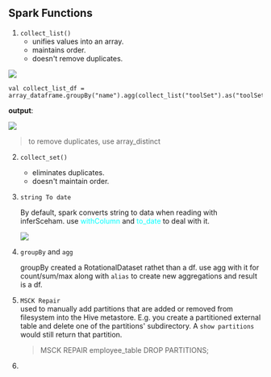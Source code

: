 ## Spark Functions

1. ```collect_list()``` <br>
    - unifies values into an array. 
    - maintains order. 
    - doesn't remove duplicates.

<img src="/Users/rajat_mac/Documents/SomethingNewDaily/images/collect_list.png">

```spark sql
val collect_list_df = array_dataframe.groupBy("name").agg(collect_list("toolSet").as("toolSet"))
```
**output**: <br>

<img src="/Users/rajat_mac/Documents/SomethingNewDaily/images/collect_list2.png">

> to remove duplicates, use array_distinct


2. ```collect_set()``` <br>
    - eliminates duplicates.
    - doesn't maintain order.


3. ```string To date``` <br>

    By default, spark converts string to data when reading with inferSceham. use <font color="cyan">withColumn</font> and <font color="cyan">to_date</font> to deal with it. 

    <img src="/Users/rajat_mac/Documents/SomethingNewDaily/images/withcolumn.png"> <br>


4. ```groupBy``` and ```agg``` <br>

    groupBy created a RotationalDataset rathet than a df. use agg with it for count/sum/max along with ```alias``` to create new aggregations and result is a df. 



5. ```MSCK Repair``` <br>
    used to manually add partitions that are added or removed from filesystem into the Hive metastore. E.g. you create a partitioned external table and delete one of the partitions' subdirectory. A `show partitions` would still return that partition. 
    > MSCK REPAIR employee_table DROP PARTITIONS;


6. 